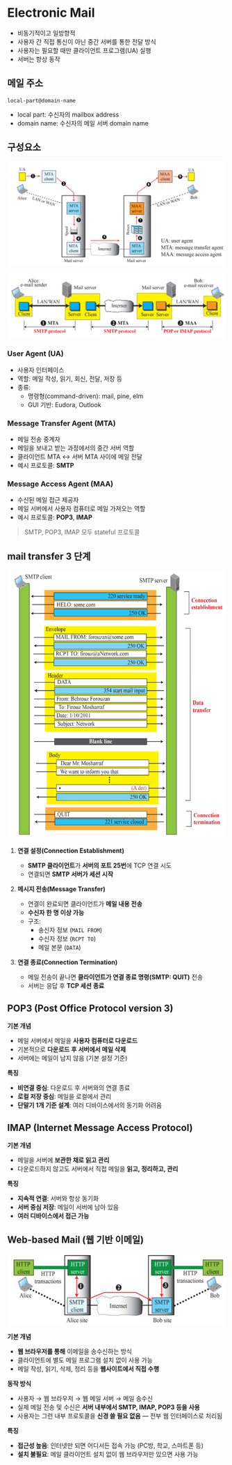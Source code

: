 # Electronic Mail

- 비동기적이고 일방향적
- 사용자 간 직접 통신이 아닌 중간 서버를 통한 전달 방식
- 사용자는 필요할 때만 클라이언트 프로그램(UA) 실행
- 서버는 항상 동작

## 메일 주소

```
local-part@domain-name
```

- local part: 수신자의 mailbox address
- domain name: 수신자의 메일 서버 domain name

## 구성요소

![electronic mail components](../screenshots/2.3.11.png)

![protocols used in electronic mail](../screenshots/2.3.12.png)

### User Agent (UA)

- 사용자 인터페이스
- 역할: 메일 작성, 읽기, 회신, 전달, 저장 등
- 종류:
  - 명령형(command-driven): mail, pine, elm
  - GUI 기반: Eudora, Outlook

### Message Transfer Agent (MTA)

- 메일 전송 중계자
- 메일을 보내고 받는 과정에서의 중간 서버 역할
- 클라이언트 MTA ↔ 서버 MTA 사이에 메일 전달
- 예시 프로토콜: **SMTP**

### Message Access Agent (MAA)

- 수신된 메일 접근 제공자
- 메일 서버에서 사용자 컴퓨터로 메일 가져오는 역할
- 예시 프로토콜: **POP3**, **IMAP**

> SMTP, POP3, IMAP 모두 stateful 프로토콜

## mail transfer 3 단계

![mail transfer 3 steps](../screenshots/2.3.13.png)

1. **연결 설정(Connection Establishment)**

   - **SMTP 클라이언트**가 **서버의 포트 25번**에 TCP 연결 시도
   - 연결되면 **SMTP 서버가 세션 시작**

2. **메시지 전송(Message Transfer)**

   - 연결이 완료되면 클라이언트가 **메일 내용 전송**
   - **수신자 한 명 이상 가능**
   - 구조:
     - 송신자 정보 (`MAIL FROM`)
     - 수신자 정보 (`RCPT TO`)
     - 메일 본문 (`DATA`)

3. **연결 종료(Connection Termination)**
   - 메일 전송이 끝나면 **클라이언트가 연결 종료 명령(SMTP: QUIT)** 전송
   - 서버는 응답 후 **TCP 세션 종료**

## POP3 (Post Office Protocol version 3)

**기본 개념**

- 메일 서버에서 메일을 **사용자 컴퓨터로 다운로드**
- 기본적으로 **다운로드 후 서버에서 메일 삭제**
- 서버에는 메일이 남지 않음 (기본 설정 기준)

**특징**

- **비연결 중심**: 다운로드 후 서버와의 연결 종료
- **로컬 저장 중심**: 메일을 로컬에서 관리
- **단말기 1개 기준 설계**: 여러 디바이스에서의 동기화 어려움

## IMAP (Internet Message Access Protocol)

**기본 개념**

- 메일을 서버에 **보관한 채로 읽고 관리**
- 다운로드하지 않고도 서버에서 직접 메일을 **읽고, 정리하고, 관리**

**특징**

- **지속적 연결**: 서버와 항상 동기화
- **서버 중심 저장**: 메일이 서버에 남아 있음
- **여러 디바이스에서 접근 가능**

## Web-based Mail (웹 기반 이메일)

![web-based mail](../screenshots/2.3.14.png)

**기본 개념**

- **웹 브라우저를 통해** 이메일을 송수신하는 방식
- 클라이언트에 별도 메일 프로그램 설치 없이 사용 가능
- 메일 작성, 읽기, 삭제, 정리 등을 **웹사이트에서 직접 수행**

**동작 방식**

- 사용자 → 웹 브라우저 → 웹 메일 서버 → 메일 송수신
- 실제 메일 전송 및 수신은 **서버 내부에서 SMTP, IMAP, POP3 등을 사용**
- 사용자는 그런 내부 프로토콜을 **신경 쓸 필요 없음** — 전부 웹 인터페이스로 처리됨

**특징**

- **접근성 높음**: 인터넷만 되면 어디서든 접속 가능 (PC방, 학교, 스마트폰 등)
- **설치 불필요**: 메일 클라이언트 설치 없이 웹 브라우저만 있으면 사용 가능

